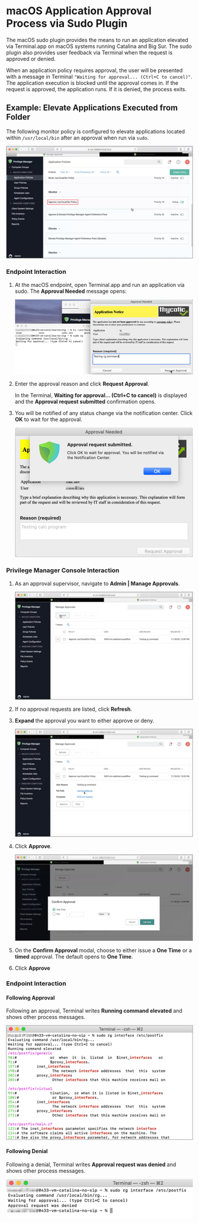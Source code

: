 [title]: # (Sudo Approval Process)
[tags]: # (sudo, macOS)
[priority]: # (7)
# macOS Application Approval Process via Sudo Plugin

The macOS sudo plugin provides the means to run an application elevated via Terminal.app on macOS systems running Catalina and Big Sur. The sudo plugin also provides user feedback via Terminal when the request is approved or denied.

When an application policy requires approval, the user will be presented with a message in Terminal `"Waiting for approval... (Ctrl+C to cancel)"`. The application execution is blocked until the approval comes in. If the request is approved, the application runs. If it is denied, the process exits.

## Example: Elevate Applications Executed from Folder

The following monitor policy is configured to elevate applications located within `/usr/local/bin` after an approval when run via `sudo`.

![policy](images/sudo/approval-policy.png "Approve Policy for app execution from local user folder")

### Endpoint Interaction

1. At the macOS endpoint, open Terminal.app and run an application via sudo. The __Approval Needed__ message opens:

   ![approval needed](images/sudo/approval-needed-1.png "Approve Needed modal")
1. Enter the approval reason and click __Request Approval__.

   In the Terminal, __Waiting for approval... (Ctrl+C to cancel)__ is displayed and the __Approval request submitted__ confirmation opens.
1. You will be notified of any status change via the notification center. Click __OK__ to wait for the approval.

   ![notify center](images/sudo/notify-center.png "Approval Submitted confirmation")

### Privilege Manager Console Interaction

1. As an approval supervisor, navigate to __Admin | Manage Approvals__.

   ![manage appr](images/sudo/manage-appr.png "Manage Approvals page")
1. If no approval requests are listed, click __Refresh__.
1. __Expand__ the approval you want to either approve or deny.

   ![manage appr 2](images/sudo/manage-appr-2.png "Approval request to approve or deny")
1. Click __Approve__.

   ![manage appr 3](images/sudo/manage-appr-3.png "Confirm Approval")
1. On the __Confirm Approval__ modal, choose to either issue a __One Time__ or a __timed__ approval. The default opens to __One Time__.
1. Click __Approve__

### Endpoint Interaction 

#### Following Approval

Following an approval, Terminal writes __Running command elevated__ and shows other process messages.

![approved](images/sudo/running-elevated.png "Running elevated status in Terminal")

#### Following Denial

Following a denial, Terminal writes __Approval request was denied__ and shows other process messages.

![denied](images/sudo/denied.png "Approval request was denied status in Terminal")
